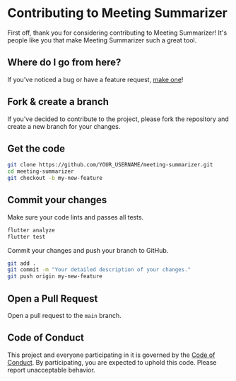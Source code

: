 # Contributing to Meeting Summarizer

First off, thank you for considering contributing to Meeting Summarizer! It's people like you that make Meeting Summarizer such a great tool.

## Where do I go from here?

If you've noticed a bug or have a feature request, [make one](https://github.com/yhsung/meeting-summarizer/issues/new/choose)!

## Fork & create a branch

If you've decided to contribute to the project, please fork the repository and create a new branch for your changes.

## Get the code

```bash
git clone https://github.com/YOUR_USERNAME/meeting-summarizer.git
cd meeting-summarizer
git checkout -b my-new-feature
```

## Commit your changes

Make sure your code lints and passes all tests.

```bash
flutter analyze
flutter test
```

Commit your changes and push your branch to GitHub.

```bash
git add .
git commit -m "Your detailed description of your changes."
git push origin my-new-feature
```

## Open a Pull Request

Open a pull request to the `main` branch.

## Code of Conduct

This project and everyone participating in it is governed by the [Code of Conduct](CODE_OF_CONDUCT.md). By participating, you are expected to uphold this code. Please report unacceptable behavior.
